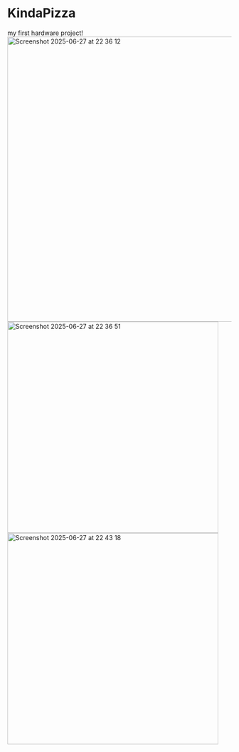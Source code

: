 # KindaPizza
my first hardware project!
<img width="639" alt="Screenshot 2025-06-27 at 22 36 12" src="https://github.com/user-attachments/assets/03b6d1bd-995d-401f-87cf-60ce3d069715" />
<img width="474" alt="Screenshot 2025-06-27 at 22 36 51" src="https://github.com/user-attachments/assets/2395a1ad-13fb-4601-bfff-7ec147125c32" />
<img width="474" alt="Screenshot 2025-06-27 at 22 43 18" src="https://github.com/user-attachments/assets/c6091efc-d14c-4166-a45f-45d79858d00a" />

